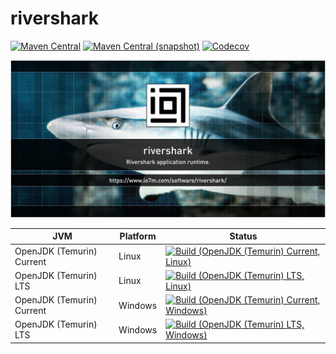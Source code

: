 rivershark
===

[![Maven Central](https://img.shields.io/maven-central/v/com.io7m.rivershark/com.io7m.rivershark.svg?style=flat-square)](http://search.maven.org/#search%7Cga%7C1%7Cg%3A%22com.io7m.rivershark%22)
[![Maven Central (snapshot)](https://img.shields.io/nexus/s/https/s01.oss.sonatype.org/com.io7m.rivershark/com.io7m.rivershark.svg?style=flat-square)](https://s01.oss.sonatype.org/content/repositories/snapshots/com/io7m/rivershark/)
[![Codecov](https://img.shields.io/codecov/c/github/io7m/rivershark.svg?style=flat-square)](https://codecov.io/gh/io7m/rivershark)

![rivershark](./src/site/resources/rivershark.jpg?raw=true)

| JVM | Platform | Status |
|-----|----------|--------|
| OpenJDK (Temurin) Current | Linux | [![Build (OpenJDK (Temurin) Current, Linux)](https://img.shields.io/github/workflow/status/io7m/rivershark/main.linux.temurin.current)](https://github.com/io7m/rivershark/actions?query=workflow%3Amain.linux.temurin.current)|
| OpenJDK (Temurin) LTS | Linux | [![Build (OpenJDK (Temurin) LTS, Linux)](https://img.shields.io/github/workflow/status/io7m/rivershark/main.linux.temurin.lts)](https://github.com/io7m/rivershark/actions?query=workflow%3Amain.linux.temurin.lts)|
| OpenJDK (Temurin) Current | Windows | [![Build (OpenJDK (Temurin) Current, Windows)](https://img.shields.io/github/workflow/status/io7m/rivershark/main.windows.temurin.current)](https://github.com/io7m/rivershark/actions?query=workflow%3Amain.windows.temurin.current)|
| OpenJDK (Temurin) LTS | Windows | [![Build (OpenJDK (Temurin) LTS, Windows)](https://img.shields.io/github/workflow/status/io7m/rivershark/main.windows.temurin.lts)](https://github.com/io7m/rivershark/actions?query=workflow%3Amain.windows.temurin.lts)|
